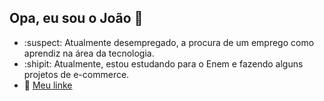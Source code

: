 ## Opa, eu sou o João 👋

- :suspect: Atualmente desempregado, a procura de um emprego como aprendiz na área da tecnologia. 
- :shipit: Atualmente, estou estudando para o Enem e fazendo alguns projetos de e-commerce. 
- :book: <a href="http://linkedin.com/in/joão-pedro-farias-melo-7349b6247">Meu linke</a>

